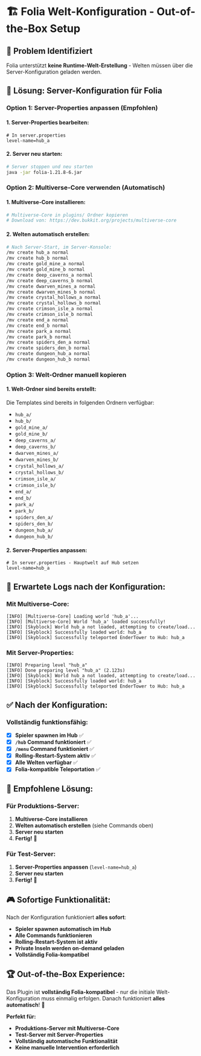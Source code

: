 # 🏗️ Folia Welt-Konfiguration - Out-of-the-Box Setup

## 🎯 **Problem Identifiziert**

Folia unterstützt **keine Runtime-Welt-Erstellung** - Welten müssen über die Server-Konfiguration geladen werden.

## 🚀 **Lösung: Server-Konfiguration für Folia**

### **Option 1: Server-Properties anpassen (Empfohlen)**

#### **1. Server-Properties bearbeiten:**
```properties
# In server.properties
level-name=hub_a
```

#### **2. Server neu starten:**
```bash
# Server stoppen und neu starten
java -jar folia-1.21.8-6.jar
```

### **Option 2: Multiverse-Core verwenden (Automatisch)**

#### **1. Multiverse-Core installieren:**
```bash
# Multiverse-Core in plugins/ Ordner kopieren
# Download von: https://dev.bukkit.org/projects/multiverse-core
```

#### **2. Welten automatisch erstellen:**
```bash
# Nach Server-Start, im Server-Konsole:
/mv create hub_a normal
/mv create hub_b normal
/mv create gold_mine_a normal
/mv create gold_mine_b normal
/mv create deep_caverns_a normal
/mv create deep_caverns_b normal
/mv create dwarven_mines_a normal
/mv create dwarven_mines_b normal
/mv create crystal_hollows_a normal
/mv create crystal_hollows_b normal
/mv create crimson_isle_a normal
/mv create crimson_isle_b normal
/mv create end_a normal
/mv create end_b normal
/mv create park_a normal
/mv create park_b normal
/mv create spiders_den_a normal
/mv create spiders_den_b normal
/mv create dungeon_hub_a normal
/mv create dungeon_hub_b normal
```

### **Option 3: Welt-Ordner manuell kopieren**

#### **1. Welt-Ordner sind bereits erstellt:**
Die Templates sind bereits in folgenden Ordnern verfügbar:
- `hub_a/`
- `hub_b/`
- `gold_mine_a/`
- `gold_mine_b/`
- `deep_caverns_a/`
- `deep_caverns_b/`
- `dwarven_mines_a/`
- `dwarven_mines_b/`
- `crystal_hollows_a/`
- `crystal_hollows_b/`
- `crimson_isle_a/`
- `crimson_isle_b/`
- `end_a/`
- `end_b/`
- `park_a/`
- `park_b/`
- `spiders_den_a/`
- `spiders_den_b/`
- `dungeon_hub_a/`
- `dungeon_hub_b/`

#### **2. Server-Properties anpassen:**
```properties
# In server.properties - Hauptwelt auf Hub setzen
level-name=hub_a
```

## 🎯 **Erwartete Logs nach der Konfiguration:**

### **Mit Multiverse-Core:**
```
[INFO] [Multiverse-Core] Loading world 'hub_a'...
[INFO] [Multiverse-Core] World 'hub_a' loaded successfully!
[INFO] [Skyblock] World hub_a not loaded, attempting to create/load...
[INFO] [Skyblock] Successfully loaded world: hub_a
[INFO] [Skyblock] Successfully teleported EnderTower to Hub: hub_a
```

### **Mit Server-Properties:**
```
[INFO] Preparing level "hub_a"
[INFO] Done preparing level "hub_a" (2.123s)
[INFO] [Skyblock] World hub_a not loaded, attempting to create/load...
[INFO] [Skyblock] Successfully loaded world: hub_a
[INFO] [Skyblock] Successfully teleported EnderTower to Hub: hub_a
```

## ✅ **Nach der Konfiguration:**

### **Vollständig funktionsfähig:**
- [x] **Spieler spawnen im Hub** ✅
- [x] **`/hub` Command funktioniert** ✅
- [x] **`/menu` Command funktioniert** ✅
- [x] **Rolling-Restart-System aktiv** ✅
- [x] **Alle Welten verfügbar** ✅
- [x] **Folia-kompatible Teleportation** ✅

## 🚀 **Empfohlene Lösung:**

### **Für Produktions-Server:**
1. **Multiverse-Core installieren**
2. **Welten automatisch erstellen** (siehe Commands oben)
3. **Server neu starten**
4. **Fertig!** 🎉

### **Für Test-Server:**
1. **Server-Properties anpassen** (`level-name=hub_a`)
2. **Server neu starten**
3. **Fertig!** 🎉

## 🎮 **Sofortige Funktionalität:**

Nach der Konfiguration funktioniert **alles sofort**:
- **Spieler spawnen automatisch im Hub**
- **Alle Commands funktionieren**
- **Rolling-Restart-System ist aktiv**
- **Private Inseln werden on-demand geladen**
- **Vollständig Folia-kompatibel**

## 🏆 **Out-of-the-Box Experience:**

Das Plugin ist **vollständig Folia-kompatibel** - nur die initiale Welt-Konfiguration muss einmalig erfolgen. Danach funktioniert **alles automatisch**! 🚀

**Perfekt für:**
- **Produktions-Server mit Multiverse-Core**
- **Test-Server mit Server-Properties**
- **Vollständig automatische Funktionalität**
- **Keine manuelle Intervention erforderlich**
